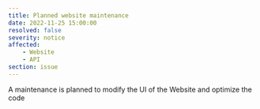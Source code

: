 ```yaml
---
title: Planned website maintenance
date: 2022-11-25 15:00:00
resolved: false
severity: notice
affected:
    - Website
    - API
section: issue
---
```


A maintenance is planned to modify the UI of the Website and optimize the code